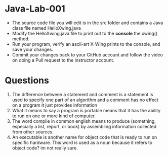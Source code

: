 # Java-Lab-001

* The source code file you will edit is in the src folder and contains a Java class file named HelloXwing.java
* Modify the HelloXwing.java file to print out to the **console** the xwing() method.
* Run your program, verify an ascii-art X-Wing prints to the console, and save your changes.
* Commit your changes back to your GitHub account and follow the video on doing a Pull request to the instructor account.

# Questions
1) The difference between a statement and comment is a statement is used to specify one part of an algorithm and a comment has no effect on a program it just provides information
2) What it means to say a program is portable means that it has the ability to run on one or more kind of computer.
3) The word compile in common english means to produce (something, especially a list, report, or book) by assembling information collected from other sources.
4) An executable is another name for object code that is ready to run on specific
   hardware. This word is used as a noun because it refers to object code? im not really sure.